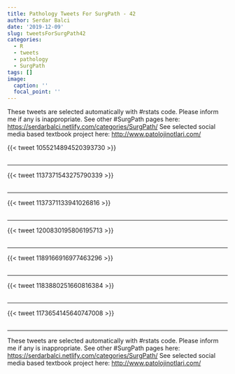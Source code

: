 ```yaml
---
title: Pathology Tweets For SurgPath - 42
author: Serdar Balci
date: '2019-12-09'
slug: tweetsForSurgPath42
categories:
  - R
  - tweets
  - pathology
  - SurgPath
tags: []
image:
  caption: ''
  focal_point: ''
---
```



These tweets are selected automatically with #rstats code. Please inform me if any is inappropriate.
See other #SurgPath pages here: https://serdarbalci.netlify.com/categories/SurgPath/ 
See selected social media based textbook project here: http://www.patolojinotlari.com/

{{< tweet 1055214894520393730 >}}
<br>
<br>
<hr>
{{< tweet 1137371543275790339 >}}
<br>
<br>
<hr>
{{< tweet 1137371133941026816 >}}
<br>
<br>
<hr>
{{< tweet 1200830195806195713 >}}
<br>
<br>
<hr>
{{< tweet 1189166916977463296 >}}
<br>
<br>
<hr>
{{< tweet 1183880251660816384 >}}
<br>
<br>
<hr>
{{< tweet 1173654145640747008 >}}
<br>
<br>
<hr>


These tweets are selected automatically with #rstats code. Please inform me if any is inappropriate.
See other #SurgPath pages here: https://serdarbalci.netlify.com/categories/SurgPath/ 
See selected social media based textbook project here: http://www.patolojinotlari.com/
